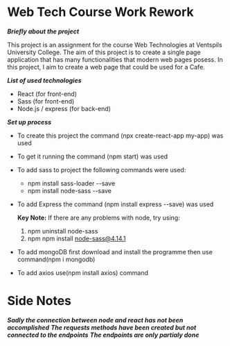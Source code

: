 # Web Tech Course Work Rework
*****Briefly about the project*****

This project is an assignment for the course Web Technologies at Ventspils University College.
The aim of this project is to create a single page application that has many functionalities that modern web pages posess.
In this project, I aim to create a web page that could be used for a Cafe. 

*****List of used technologies*****
* React (for front-end)
* Sass (for front-end)
* Node.js / express (for back-end)



*****Set up process*****
* To create this project the command (npx create-react-app my-app) was used
* To get it running the command (npm start) was used 
* To add sass to project the following commands were used:
    * npm install sass-loader --save
    * npm install node-sass --save
* To add Express the command (npm install express --save) was used
    
    **Key Note:**
    If there are any problems with node, try using:
    1. npm uninstall node-sass
    2. npm npm install node-sass@4.14.1
    
* To add mongoDB first download and install the programme then use command(npm i mongodb)
* To add axios use(npm install axios) command


# Side Notes

*****Sadly the connection between node and react has not been accomplished*****
*****The requests methods have been created but not connected to the endpoints*****
*****The endpoints are only partialy done*****


     
